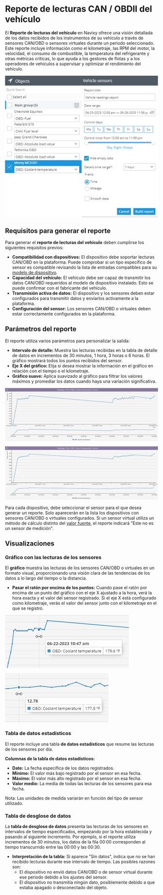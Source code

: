 # Reporte de lecturas CAN / OBDII del vehículo

El **Reporte de lecturas del vehículo** en Navixy ofrece una visión detallada de los datos recibidos de los instrumentos de su vehículo a través de sensores CAN/OBD o sensores virtuales durante un periodo seleccionado. Este reporte incluye información como el kilometraje, las RPM del motor, la velocidad, el consumo de combustible, la temperatura del refrigerante y otras métricas críticas, lo que ayuda a los gestores de flotas y a los operadores de vehículos a supervisar y optimizar el rendimiento del vehículo.

![](../../../gua-del-usuario/reportes/detalles-especficos-del-reporte/attachments/image-20240815-010131.png)

## Requisitos para generar el reporte

Para generar el **reporte de lecturas del vehículo** deben cumplirse los siguientes requisitos previos:

* **Compatibilidad con dispositivos:** El dispositivo debe soportar lecturas CAN/OBD en la plataforma. Puede comprobar si un tipo específico de sensor es compatible revisando la lista de entradas compatibles para su [modelo de dispositivo](https://www.navixy.com/devices/es/).
* **Capacidad del vehículo:** El vehículo debe ser capaz de transmitir los datos CAN/OBD requeridos al modelo de dispositivo instalado. Esto se puede confirmar con el fabricante del vehículo.
* **Transmisión activa de datos:** El dispositivo y los sensores deben estar configurados para transmitir datos y enviarlos activamente a la plataforma.
* **Configuración del sensor:** Los sensores CAN/OBD o virtuales deben estar correctamente configurados en la plataforma.

## Parámetros del reporte

El reporte utiliza varios parámetros para personalizar la salida:

* **Intervalo de detalle:** Muestra las lecturas recibidas en la tabla de detalle de datos en incrementos de 30 minutos, 1 hora, 3 horas o 6 horas. El gráfico mostrará todos los puntos recibidos del sensor.
* **Eje X del gráfico:** Elija si desea mostrar la información en el gráfico en relación con el tiempo o el kilometraje.
* **Gráfico suave:** Aplica suavizado al gráfico para filtrar los valores máximos y promediar los datos cuando haya una variación significativa.

![](../../../gua-del-usuario/reportes/detalles-especficos-del-reporte/attachments/image-20240815-010045.png)

![](../../../gua-del-usuario/reportes/detalles-especficos-del-reporte/attachments/image-20240815-010100.png)

Para cada dispositivo, debe seleccionar el sensor para el que desea generar un reporte. Solo aparecerán en la lista los dispositivos con sensores CAN/OBD o virtuales configurados. Si un sensor virtual utiliza un método de cálculo distinto del [valor fuente](../../dispositivos-y-ajustes/sensores-de-vehculos/sensores-de-vehculos/sensores-virtuales/), el reporte indicará "Este no es un sensor de medición".

## Visualizaciones

### Gráfico con las lecturas de los sensores

El **gráfico** muestra las lecturas de los sensores CAN/OBD o virtuales en un formato visual, proporcionando una visión clara de las tendencias de los datos a lo largo del tiempo o la distancia.

* **Pasar el ratón por encima de los puntos:** Cuando pase el ratón por encima de un punto del gráfico con el eje X ajustado a la hora, verá la hora exacta y el valor del sensor registrado. Si el eje X está configurado como kilometraje, verás el valor del sensor junto con el kilometraje en el que se registró.

![](../../../gua-del-usuario/reportes/detalles-especficos-del-reporte/attachments/image-20240815-005949.png)

![](../../../gua-del-usuario/reportes/detalles-especficos-del-reporte/attachments/image-20240815-010008.png)

### Tabla de datos estadísticos

El reporte incluye una tabla **de datos estadísticos** que resume las lecturas de los sensores por día.

**Columnas de la tabla de datos estadísticos:**

* **Date:** La fecha específica de los datos registrados.
* **Mínimo:** El valor más bajo registrado por el sensor en esa fecha.
* **Máximo:** El valor más alto registrado por el sensor en esa fecha.
* **Valor medio:** La media de todas las lecturas de los sensores para esa fecha.

Nota: Las unidades de medida variarán en función del tipo de sensor utilizado.

### Tabla de desglose de datos

La **tabla de desglose de datos** presenta las lecturas de los sensores en intervalos de tiempo especificados, empezando por la hora establecida y pasando al siguiente incremento. Por ejemplo, si el reporte utiliza incrementos de 30 minutos, los datos de la fila 00:00 corresponden al tiempo transcurrido entre las 00:00 y las 00:30.

* **Interpretación de la tabla:** Si aparece "Sin datos", indica que no se han recibido lecturas durante ese intervalo de tiempo. Las posibles razones son:
  * El dispositivo no envió datos CAN/OBD o de sensor virtual durante ese periodo debido a los ajustes del sensor.
  * El dispositivo no transmitía ningún dato, posiblemente debido a que estaba apagado o desconectado del objeto.
